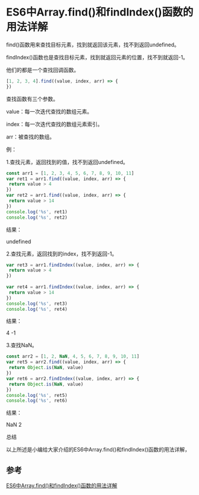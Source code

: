 # ES6中Array.find()和findIndex()函数的用法详解
find()函数用来查找目标元素，找到就返回该元素，找不到返回undefined。

findIndex()函数也是查找目标元素，找到就返回元素的位置，找不到就返回-1。

他们的都是一个查找回调函数。

``` Javascript
[1, 2, 3, 4].find((value, index, arr) => {
})
```

查找函数有三个参数。

value：每一次迭代查找的数组元素。

index：每一次迭代查找的数组元素索引。

arr：被查找的数组。

例：

1.查找元素，返回找到的值，找不到返回undefined。

``` Javascript
const arr1 = [1, 2, 3, 4, 5, 6, 7, 8, 9, 10, 11]
var ret1 = arr1.find((value, index, arr) => {
 return value > 4
})
var ret2 = arr1.find((value, index, arr) => {
 return value > 14
})
console.log('%s', ret1)
console.log('%s', ret2)
```
结果：

undefined

2.查找元素，返回找到的index，找不到返回-1。

``` Javascript
var ret3 = arr1.findIndex((value, index, arr) => {
 return value > 4
})
 
var ret4 = arr1.findIndex((value, index, arr) => {
 return value > 14
})
console.log('%s', ret3)
console.log('%s', ret4)
```

结果：

4
-1

3.查找NaN。
``` Javascript
const arr2 = [1, 2, NaN, 4, 5, 6, 7, 8, 9, 10, 11]
var ret5 = arr2.find((value, index, arr) => {
 return Object.is(NaN, value)
})
var ret6 = arr2.findIndex((value, index, arr) => {
 return Object.is(NaN, value)
})
console.log('%s', ret5)
console.log('%s', ret6)
```
结果：

NaN 
2    

总结

以上所述是小编给大家介绍的ES6中Array.find()和findIndex()函数的用法详解，


## 参考
[ES6中Array.find()和findIndex()函数的用法详解](https://www.jb51.net/article/123813.htm)


